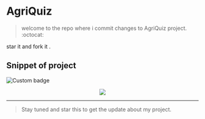 # AgriQuiz 

> welcome to the repo where i commit changes to AgriQuiz project.    :octocat:

star it and fork it .

## Snippet of project

<img alt="Custom badge" src="https://img.shields.io/badge/By-Soman-9cf">

<p align="center">
    <img  src="https://github.com/somanmitra06/AgriQuiz/blob/main/ezgif.com-gif-maker.gif?raw=true" />

</p>


---

> Stay tuned and star this to get the update about my project.


